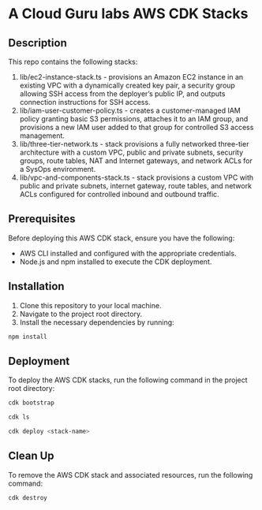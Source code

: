 # A Cloud Guru labs AWS CDK Stacks

## Description

This repo contains the following stacks:
1. lib/ec2-instance-stack.ts - provisions an Amazon EC2 instance in an existing VPC with a dynamically created key pair, a security group allowing SSH access from the deployer’s public IP, and outputs connection instructions for SSH access.
2. lib/iam-user-customer-policy.ts -  creates a customer-managed IAM policy granting basic S3 permissions, attaches it to an IAM group, and provisions a new IAM user added to that group for controlled S3 access management.
3. lib/three-tier-network.ts - stack provisions a fully networked three-tier architecture with a custom VPC, public and private subnets, security groups, route tables, NAT and Internet gateways, and network ACLs for a SysOps environment.
4. lib/vpc-and-components-stack.ts - stack provisions a custom VPC with public and private subnets, internet gateway, route tables, and network ACLs configured for controlled inbound and outbound traffic.

## Prerequisites

Before deploying this AWS CDK stack, ensure you have the following:

- AWS CLI installed and configured with the appropriate credentials.
- Node.js and npm installed to execute the CDK deployment.

## Installation

1. Clone this repository to your local machine.
2. Navigate to the project root directory.
3. Install the necessary dependencies by running:

```bash
npm install
```

## Deployment

To deploy the AWS CDK stacks, run the following command in the project root directory:

```bash
cdk bootstrap
```

```bash
cdk ls
```

```bash
cdk deploy <stack-name>
```

## Clean Up
To remove the AWS CDK stack and associated resources, run the following command:

```bash
cdk destroy
```
